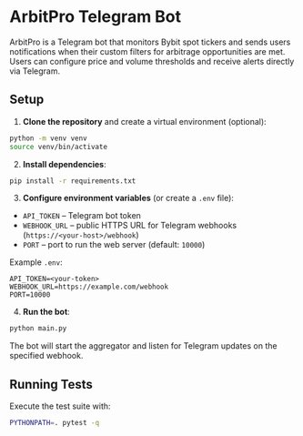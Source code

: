 # ArbitPro Telegram Bot

ArbitPro is a Telegram bot that monitors Bybit spot tickers and sends users notifications when their custom filters for arbitrage opportunities are met. Users can configure price and volume thresholds and receive alerts directly via Telegram.

## Setup

1. **Clone the repository** and create a virtual environment (optional):

```bash
python -m venv venv
source venv/bin/activate
```

2. **Install dependencies**:

```bash
pip install -r requirements.txt
```

3. **Configure environment variables** (or create a `.env` file):

- `API_TOKEN` – Telegram bot token
- `WEBHOOK_URL` – public HTTPS URL for Telegram webhooks (`https://<your-host>/webhook`)
- `PORT` – port to run the web server (default: `10000`)

Example `.env`:

```env
API_TOKEN=<your-token>
WEBHOOK_URL=https://example.com/webhook
PORT=10000
```

4. **Run the bot**:

```bash
python main.py
```

The bot will start the aggregator and listen for Telegram updates on the specified webhook.

## Running Tests

Execute the test suite with:

```bash
PYTHONPATH=. pytest -q
```

